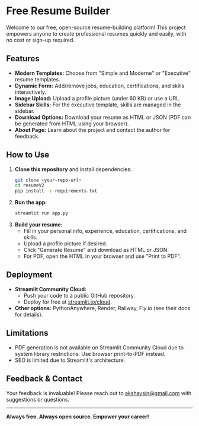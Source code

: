 # Free Resume Builder

Welcome to our free, open-source resume-building platform! This project empowers anyone to create professional resumes quickly and easily, with no cost or sign-up required.

## Features
- **Modern Templates:** Choose from "Simple and Moderne" or "Executive" resume templates.
- **Dynamic Form:** Add/remove jobs, education, certifications, and skills interactively.
- **Image Upload:** Upload a profile picture (under 60 KB) or use a URL.
- **Sidebar Skills:** For the executive template, skills are managed in the sidebar.
- **Download Options:** Download your resume as HTML or JSON (PDF can be generated from HTML using your browser).
- **About Page:** Learn about the project and contact the author for feedback.

## How to Use
1. **Clone this repository** and install dependencies:
   ```bash
   git clone <your-repo-url>
   cd resumeV2
   pip install -r requirements.txt
   ```
2. **Run the app:**
   ```bash
   streamlit run app.py
   ```
3. **Build your resume:**
   - Fill in your personal info, experience, education, certifications, and skills.
   - Upload a profile picture if desired.
   - Click "Generate Resume" and download as HTML or JSON.
   - For PDF, open the HTML in your browser and use "Print to PDF".

## Deployment
- **Streamlit Community Cloud:**
  - Push your code to a public GitHub repository.
  - Deploy for free at [streamlit.io/cloud](https://streamlit.io/cloud).
- **Other options:** PythonAnywhere, Render, Railway, Fly.io (see their docs for details).

## Limitations
- PDF generation is not available on Streamlit Community Cloud due to system library restrictions. Use browser print-to-PDF instead.
- SEO is limited due to Streamlit's architecture.

## Feedback & Contact
Your feedback is invaluable! Please reach out to [akshaysin@gmail.com](mailto:akshaysin@gmail.com) with suggestions or questions.

---

**Always free. Always open source. Empower your career!**
